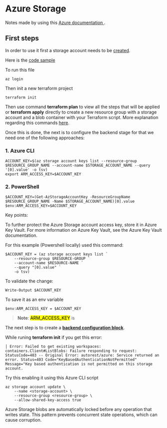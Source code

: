 # Azure Storage

Notes made by using this [Azure documentation ](https://learn.microsoft.com/en-us/azure/developer/terraform/store-state-in-azure-storage?tabs=terraform#2-configure-remote-state-storage-account).


## First steps
In order to use it first a storage account needs to be [created](https://learn.microsoft.com/en-us/azure/developer/terraform/store-state-in-azure-storage?tabs=terraform#2-configure-remote-state-storage-account). 

Here is the [code sample](create-remote-storage.tf)

To run this file

```
az login
```

Then init a new terraform project

```
terraform init
```

Then use command **terraform plan** to view all the steps that will be applied or **terraform apply** directly to create a new resource group with a storage account and a blob container with your Terraform script. More explanation regarding this commands [here](../get_started_terraform/README.md).

Once this is done, the next is to configure the backend stage for that we need one of the following approaches:

### 1. Azure CLI
```azurecli-interactive
ACCOUNT_KEY=$(az storage account keys list --resource-group $RESOURCE_GROUP_NAME --account-name $STORAGE_ACCOUNT_NAME --query '[0].value' -o tsv)
export ARM_ACCESS_KEY=$ACCOUNT_KEY
```

### 2. PowerShell

```azurepowershell
$ACCOUNT_KEY=(Get-AzStorageAccountKey -ResourceGroupName $RESOURCE_GROUP_NAME -Name $STORAGE_ACCOUNT_NAME)[0].value
$env:ARM_ACCESS_KEY=$ACCOUNT_KEY
```

Key points:

To further protect the Azure Storage account access key, store it in Azure Key Vault. For more information on Azure Key Vault, see the Azure Key Vault documentation.

For this example (Powershell locally) used this command:

```
$ACCOUNT_KEY = (az storage account keys list `
    --resource-group $RESOURCE-GROUP `
    --account-name $RESOURCE-NAME `
    --query "[0].value" `
    -o tsv)
```
To validate the change: 
```
Write-Output $ACCOUNT_KEY
```

To save it as an env variable
```
$env:ARM_ACCESS_KEY = $ACCOUNT_KEY
```
> **Note**: <mark>ARM_ACCESS_KEY</mark> is 

The next step is to create a **[backend configuration block](backend/backend.tf)**. 

While runing **terraform init** if you get this error:

```
│ Error: Failed to get existing workspaces: containers.Client#ListBlobs: Failure responding to request: StatusCode=403 -- Original Error: autorest/azure: Service returned an error. Status=403 Code="KeyBasedAuthenticationNotPermitted" Message="Key based authentication is not permitted on this storage account.
```

Try this enabling it using this Azure CLI script
```
az storage account update \
    --name <storage-account> \
    --resource-group <resource-group> \
    --allow-shared-key-access true
```
Azure Storage blobs are automatically locked before any operation that writes state. This pattern prevents concurrent state operations, which can cause corruption.